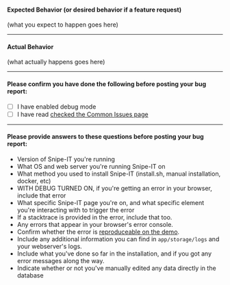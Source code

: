 #### Expected Behavior (or desired behavior if a feature request)

(what you expect to happen goes here)

-----

#### Actual Behavior

(what actually happens goes here)

-----

#### Please confirm you have done the following before posting your bug report:

- [ ] I have enabled debug mode
- [ ] I have read [checked the Common Issues page](https://snipe-it.readme.io/docs/common-issues)

-----
#### Please provide answers to these questions before posting your bug report:

- Version of Snipe-IT you're running
- What OS and web server you're running Snipe-IT on
- What method you used to install Snipe-IT (install.sh, manual installation, docker, etc)
- WITH DEBUG TURNED ON, if you're getting an error in your browser, include that error
- What specific Snipe-IT page you're on, and what specific element you're interacting with to trigger the error
- If a stacktrace is provided in the error, include that too.
- Any errors that appear in your browser's error console.
- Confirm whether the error is [reproduceable on the demo](https://snipeitapp.com/demo).
- Include any additional information you can find in `app/storage/logs` and your webserver's logs.
- Include what you've done so far in the installation, and if you got any error messages along the way.
- Indicate whether or not you've manually edited any data directly in the database
